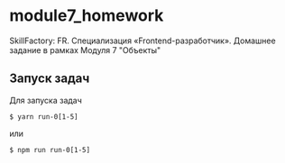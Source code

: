 # module7_homework
SkillFactory: FR. Специализация «Frontend-разработчик». Домашнее задание в рамках Модуля 7 "Объекты"

## Запуск задач

Для запуска задач

    $ yarn run-0[1-5]
или

    $ npm run run-0[1-5]
